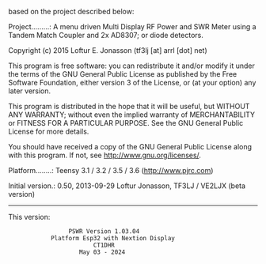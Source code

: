  based on the project described below:

 Project.........: A menu driven Multi Display RF Power and SWR Meter
                   using a Tandem Match Coupler and 2x AD8307; or
                   diode detectors.

 Copyright (c) 2015  Loftur E. Jonasson  (tf3lj [at] arrl [dot] net)

 This program is free software: you can redistribute it and/or modify
 it under the terms of the GNU General Public License as published by
 the Free Software Foundation, either version 3 of the License, or
 (at your option) any later version.

 This program is distributed in the hope that it will be useful,
 but WITHOUT ANY WARRANTY; without even the implied warranty of
 MERCHANTABILITY or FITNESS FOR A PARTICULAR PURPOSE.  See the
 GNU General Public License for more details.

 You should have received a copy of the GNU General Public License
 along with this program.  If not, see <http://www.gnu.org/licenses/>.

 Platform........: Teensy 3.1 / 3.2 / 3.5 / 3.6 (http://www.pjrc.com)

 Initial version.: 0.50, 2013-09-29  Loftur Jonasson, TF3LJ / VE2LJX
                   (beta version)

_________________________________________________________________________

This version: 


                     PSWR Version 1.03.04
                Platform Esp32 with Nextion Display
                            CT1DHR
                        May 03 - 2024